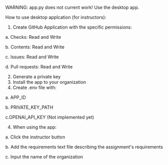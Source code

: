 WARNING: app.py does not current work!
Use the desktop app.

How to use desktop applcation (for instructors):

1. Create GitHub Application with the specific permissions:

  a. Checks: Read and Write
  
  b. Contents: Read and Write
  
  c. Issues: Read and Write
  
  d. Pull requests: Read and Write
  
2. Generate a private key
3. Install the app to your organization
4. Create .env file with:

  a. APP_ID
  
  b. PRIVATE_KEY_PATH
  
  c.OPENAI_API_KEY (Not implemented yet)
  
4. When using the app:

  a. Click the instructor button
  
  b. Add the requirements text file describing the assignment's requirements
  
  c. Input the name of the organization
